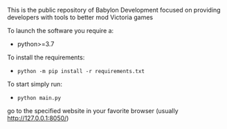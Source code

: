 This is the public repository of Babylon Development focused on providing developers with tools to better mod Victoria games

To launch the software you require a:
 - python>=3.7

To install the requirements:
 - `python -m pip install -r requirements.txt`

To start simply run:
 - `python main.py`

go to the specified website in your favorite browser (usually http://127.0.0.1:8050/)
